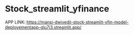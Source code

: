 # Stock_streamlit_yfinance

APP LINK: https://mansi-dwivedii-stock-streamlit-yfin-model-deployementapp-glu7i3.streamlit.app/
